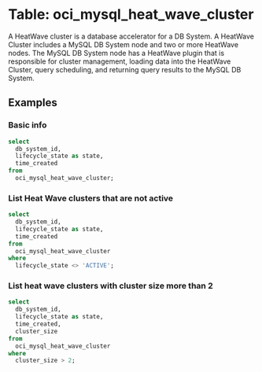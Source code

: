 # Table: oci_mysql_heat_wave_cluster

A HeatWave cluster is a database accelerator for a DB System. A HeatWave Cluster includes a MySQL DB System node and two or more HeatWave nodes. The MySQL DB System node has a HeatWave plugin that is responsible for cluster management, loading data into the HeatWave Cluster, query scheduling, and returning query results to the MySQL DB System.

## Examples

### Basic info

```sql
select
  db_system_id,
  lifecycle_state as state,
  time_created
from
  oci_mysql_heat_wave_cluster;
```

### List Heat Wave clusters that are not active

```sql
select
  db_system_id,
  lifecycle_state as state,
  time_created
from
  oci_mysql_heat_wave_cluster
where
  lifecycle_state <> 'ACTIVE';
```

### List heat wave clusters with cluster size more than 2

```sql
select
  db_system_id,
  lifecycle_state as state,
  time_created,
  cluster_size
from
  oci_mysql_heat_wave_cluster
where
  cluster_size > 2;
```

